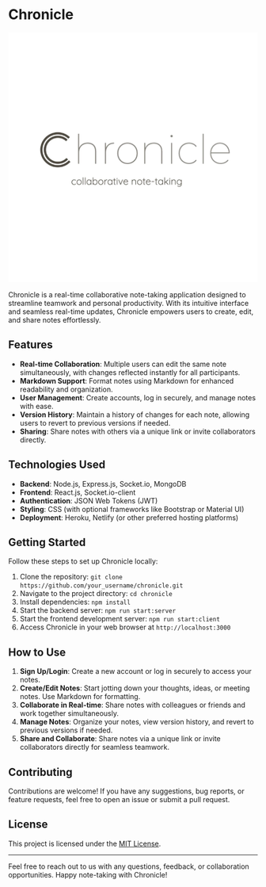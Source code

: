 # Chronicle

![Chronicle Logo](logo.webp)

Chronicle is a real-time collaborative note-taking application designed to streamline teamwork and personal productivity. With its intuitive interface and seamless real-time updates, Chronicle empowers users to create, edit, and share notes effortlessly.

## Features

- **Real-time Collaboration**: Multiple users can edit the same note simultaneously, with changes reflected instantly for all participants.
- **Markdown Support**: Format notes using Markdown for enhanced readability and organization.
- **User Management**: Create accounts, log in securely, and manage notes with ease.
- **Version History**: Maintain a history of changes for each note, allowing users to revert to previous versions if needed.
- **Sharing**: Share notes with others via a unique link or invite collaborators directly.

## Technologies Used

- **Backend**: Node.js, Express.js, Socket.io, MongoDB
- **Frontend**: React.js, Socket.io-client
- **Authentication**: JSON Web Tokens (JWT)
- **Styling**: CSS (with optional frameworks like Bootstrap or Material UI)
- **Deployment**: Heroku, Netlify (or other preferred hosting platforms)

## Getting Started

Follow these steps to set up Chronicle locally:

1. Clone the repository: `git clone https://github.com/your_username/chronicle.git`
2. Navigate to the project directory: `cd chronicle`
3. Install dependencies: `npm install`
4. Start the backend server: `npm run start:server`
5. Start the frontend development server: `npm run start:client`
6. Access Chronicle in your web browser at `http://localhost:3000`

## How to Use

1. **Sign Up/Login**: Create a new account or log in securely to access your notes.
2. **Create/Edit Notes**: Start jotting down your thoughts, ideas, or meeting notes. Use Markdown for formatting.
3. **Collaborate in Real-time**: Share notes with colleagues or friends and work together simultaneously.
4. **Manage Notes**: Organize your notes, view version history, and revert to previous versions if needed.
5. **Share and Collaborate**: Share notes via a unique link or invite collaborators directly for seamless teamwork.

## Contributing

Contributions are welcome! If you have any suggestions, bug reports, or feature requests, feel free to open an issue or submit a pull request.

## License

This project is licensed under the [MIT License](link_to_license).

---

Feel free to reach out to us with any questions, feedback, or collaboration opportunities. Happy note-taking with Chronicle!
